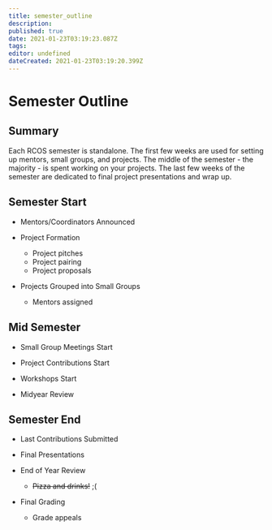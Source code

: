 ```yaml
---
title: semester_outline
description: 
published: true
date: 2021-01-23T03:19:23.087Z
tags: 
editor: undefined
dateCreated: 2021-01-23T03:19:20.399Z
---
```


# Semester Outline

## Summary

Each RCOS semester is standalone. The first few weeks are used for setting up mentors, small groups, and projects. The middle of the semester - the majority - is spent working on your projects. The last few weeks of the semester are dedicated to final project presentations and wrap up.

## Semester Start

- Mentors/Coordinators Announced

- Project Formation
    - Project pitches
    - Project pairing
    - Project proposals

- Projects Grouped into Small Groups
    - Mentors assigned

## Mid Semester

- Small Group Meetings Start

- Project Contributions Start

- Workshops Start

- Midyear Review

## Semester End

- Last Contributions Submitted

- Final Presentations

- End of Year Review
    - ~~Pizza and drinks!~~ ;(

- Final Grading
     - Grade appeals
